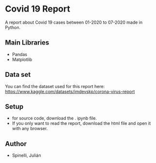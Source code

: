 # Covid 19 Report
A report about Covid 19 cases between 01-2020 to 07-2020 made in Python.

## Main Libraries

- Pandas 
- Matplotlib

## Data set
You can find the dataset used for this report here: https://www.kaggle.com/datasets/imdevskp/corona-virus-report

## Setup

- for source code, download the . ipynb file.
- If you only want to read the report, download the html file and open it with any browser.

## Author

- Spinelli, Julián

